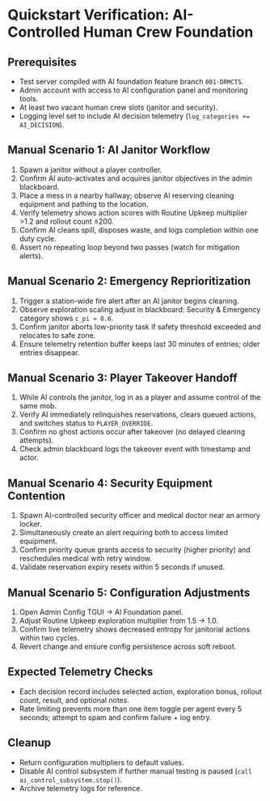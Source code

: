 # Quickstart Verification: AI-Controlled Human Crew Foundation

## Prerequisites
- Test server compiled with AI foundation feature branch `001-DRMCTS`.
- Admin account with access to AI configuration panel and monitoring tools.
- At least two vacant human crew slots (janitor and security).
- Logging level set to include AI decision telemetry (`log_categories += AI_DECISION`).

## Manual Scenario 1: AI Janitor Workflow
1. Spawn a janitor without a player controller.
2. Confirm AI auto-activates and acquires janitor objectives in the admin blackboard.
3. Place a mess in a nearby hallway; observe AI reserving cleaning equipment and pathing to the location.
4. Verify telemetry shows action scores with Routine Upkeep multiplier >1.2 and rollout count ≤200.
5. Confirm AI cleans spill, disposes waste, and logs completion within one duty cycle.
6. Assert no repeating loop beyond two passes (watch for mitigation alerts).

## Manual Scenario 2: Emergency Reprioritization
1. Trigger a station-wide fire alert after an AI janitor begins cleaning.
2. Observe exploration scaling adjust in blackboard: Security & Emergency category shows `c_pi ≈ 0.6`.
3. Confirm janitor aborts low-priority task if safety threshold exceeded and relocates to safe zone.
4. Ensure telemetry retention buffer keeps last 30 minutes of entries; older entries disappear.

## Manual Scenario 3: Player Takeover Handoff
1. While AI controls the janitor, log in as a player and assume control of the same mob.
2. Verify AI immediately relinquishes reservations, clears queued actions, and switches status to `PLAYER_OVERRIDE`.
3. Confirm no ghost actions occur after takeover (no delayed cleaning attempts).
4. Check admin blackboard logs the takeover event with timestamp and actor.

## Manual Scenario 4: Security Equipment Contention
1. Spawn AI-controlled security officer and medical doctor near an armory locker.
2. Simultaneously create an alert requiring both to access limited equipment.
3. Confirm priority queue grants access to security (higher priority) and reschedules medical with retry window.
4. Validate reservation expiry resets within 5 seconds if unused.

## Manual Scenario 5: Configuration Adjustments
1. Open Admin Config TGUI → AI Foundation panel.
2. Adjust Routine Upkeep exploration multiplier from 1.5 → 1.0.
3. Confirm live telemetry shows decreased entropy for janitorial actions within two cycles.
4. Revert change and ensure config persistence across soft reboot.

## Expected Telemetry Checks
- Each decision record includes selected action, exploration bonus, rollout count, result, and optional notes.
- Rate limiting prevents more than one item toggle per agent every 5 seconds; attempt to spam and confirm failure + log entry.

## Cleanup
- Return configuration multipliers to default values.
- Disable AI control subsystem if further manual testing is paused (`call ai_control_subsystem.stop()`).
- Archive telemetry logs for reference.

